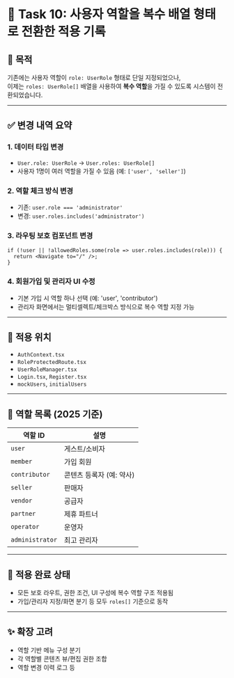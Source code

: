# 🧾 Task 10: 사용자 역할을 복수 배열 형태로 전환한 적용 기록

## 📌 목적

기존에는 사용자 역할이 `role: UserRole` 형태로 단일 지정되었으나,  
이제는 `roles: UserRole[]` 배열을 사용하여 **복수 역할**을 가질 수 있도록 시스템이 전환되었습니다.

---

## ✅ 변경 내역 요약

### 1. 데이터 타입 변경

- `User.role: UserRole` → `User.roles: UserRole[]`
- 사용자 1명이 여러 역할을 가질 수 있음 (예: `['user', 'seller']`)

### 2. 역할 체크 방식 변경

- 기존: `user.role === 'administrator'`
- 변경: `user.roles.includes('administrator')`

### 3. 라우팅 보호 컴포넌트 변경

```tsx
if (!user || !allowedRoles.some(role => user.roles.includes(role))) {
  return <Navigate to="/" />;
}
```

### 4. 회원가입 및 관리자 UI 수정

- 기본 가입 시 역할 하나 선택 (예: 'user', 'contributor')
- 관리자 화면에서는 멀티셀렉트/체크박스 방식으로 복수 역할 지정 가능

---

## 🧱 적용 위치

- `AuthContext.tsx`
- `RoleProtectedRoute.tsx`
- `UserRoleManager.tsx`
- `Login.tsx`, `Register.tsx`
- `mockUsers`, `initialUsers`

---

## 📎 역할 목록 (2025 기준)

| 역할 ID | 설명 |
|---------|------|
| `user` | 게스트/소비자 |
| `member` | 가입 회원 |
| `contributor` | 콘텐츠 등록자 (예: 약사) |
| `seller` | 판매자 |
| `vendor` | 공급자 |
| `partner` | 제휴 파트너 |
| `operator` | 운영자 |
| `administrator` | 최고 관리자 |

---

## 🔄 적용 완료 상태

- 모든 보호 라우트, 권한 조건, UI 구성에 복수 역할 구조 적용됨
- 가입/관리자 지정/화면 분기 등 모두 `roles[]` 기준으로 동작

---

## ✨ 확장 고려

- 역할 기반 메뉴 구성 분기
- 각 역할별 콘텐츠 뷰/편집 권한 조합
- 역할 변경 이력 로그 등

